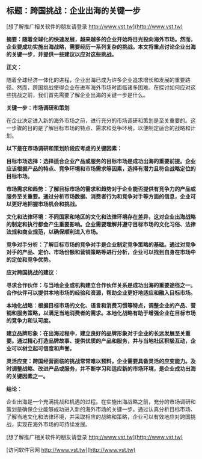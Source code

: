 ## **标题：跨国挑战：企业出海的关键一步**

[想了解推广相关软件的朋友请登录 http://www.vst.tw](http://www.vst.tw)

**摘要：随着全球化的快速发展，越来越多的企业开始将目光投向海外市场。然而，企业要成功实施出海战略，需要经历一系列复杂的挑战。本文将重点讨论企业出海的关键一步，并提供一些建议以应对这些挑战。**

**正文：**

随着全球经济一体化的进程，企业出海已成为许多企业追求增长和发展的重要路径。然而，跨国挑战使得企业在进军海外市场时面临诸多困难。在探讨如何应对这些挑战之前，我们首先需要了解企业出海的关键一步是什么。

**关键一步：市场调研和策划**

在企业决定进入新的海外市场之前，进行充分的市场调研和策划是至关重要的。这一步骤的目的是了解目标市场的特点、需求和竞争环境，以便制定适合的战略和计划。

**以下是在市场调研和策划阶段应考虑的关键因素：**

**目标市场选择：选择适合企业产品或服务的目标市场是成功出海的重要前提。企业应该根据产品的特点、竞争环境和市场需求等因素，选择有潜力且符合战略定位的目标市场。**

**市场需求和趋势：了解目标市场的需求和趋势对于企业能否提供有竞争力的产品或服务至关重要。通过分析市场数据、消费者行为和竞争对手等方面的信息，企业可以更好地把握市场机会和挑战。**

**文化和法律环境：不同国家和地区的文化和法律环境存在差异，这对企业出海战略的制定和执行都会产生重要影响。企业需要理解并遵守目标市场的文化习俗、法律法规和商业规范，以确保顺利进入市场。**

**竞争对手分析：了解目标市场的竞争对手是企业制定竞争策略的基础。通过对竞争对手的产品、定价、市场份额和营销策略等进行分析，企业可以找到自身在市场中的定位和竞争优势。**

**应对跨国挑战的建议：**

**寻求合作伙伴：与当地企业或机构建立合作伙伴关系是成功出海的重要途径之一。合作伙伴可以提供本地市场的经验和资源，帮助企业更好地适应和融入目标市场。**

**本地化战略：根据目标市场的文化、语言和消费习惯等特点，调整企业的产品、营销和服务策略，以满足当地消费者的需求。本地化战略有助于增强企业在目标市场的竞争力和认可度。**

**建立品牌形象：在出海过程中，建立良好的品牌形象对于企业的长远发展至关重要。通过精心打造品牌故事、提供优质的产品和服务，并与当地社区积极互动，企业可以树立起可信度和声誉。**

**灵活应变：跨国经营面临的挑战常常难以预料，企业需要具备灵活的应变能力。及时调整战略、改进产品或服务，并不断学习和适应新的市场环境，是企业成功出海的关键因素之一。**

**结论：**

企业出海是一个充满挑战和机遇的过程。在实施出海战略之前，充分的市场调研和策划是确保企业能够成功进入新的海外市场的关键一步。通过认真分析目标市场、了解当地文化和法律环境，并采取相应的战略和策略，企业可以有效地应对跨国挑战，实现在海外市场的可持续发展。

[想了解推广相关软件的朋友请登录 http://www.vst.tw](http://www.vst.tw)


[访问软件官网 http://www.vst.tw](http://www.vst.tw)
